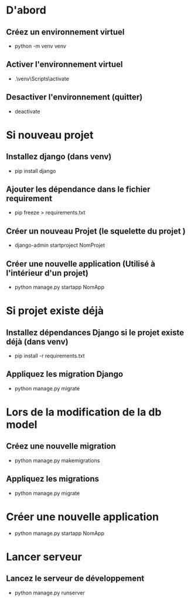 # D'abord
## Créez un environnement virtuel
- python -m venv venv

## Activer l'environnement virtuel
- .\venv\Scripts\activate

## Desactiver l'environnement (quitter)
- deactivate


# Si nouveau projet
## Installez django (dans venv)
- pip install django

## Ajouter les dépendance dans le fichier requirement
- pip freeze > requirements.txt

## Créer un nouveau Projet (le squelette du projet )
- django-admin startproject NomProjet

## Créer une nouvelle application (Utilisé à l'intérieur d'un projet)
- python manage.py startapp NomApp

# Si projet existe déjà
## Installez dépendances Django si le projet existe déjà (dans venv)
- pip install -r requirements.txt

## Appliquez les migration Django
- python manage.py migrate


# Lors de la modification de la db model
## Créez une nouvelle migration
- python manage.py makemigrations
## Appliquez les migrations
- python manage.py migrate


# Créer une nouvelle application
- python manage.py startapp NomApp


# Lancer serveur
## Lancez le serveur de développement
- python manage.py runserver